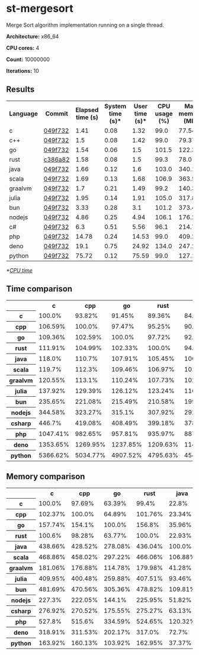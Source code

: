 # st-mergesort

Merge Sort algorithm implementation running on a single thread.

**Architecture:** x86_64

**CPU cores:** 4

**Count:** 10000000

**Iterations:** 10

## Results

<table>
  <tr>
    <th>Language</th>
    <th>Commit</th>
    <th>Elapsed time (s)</th>
    <th>System time (s)*</th>
    <th>User time (s)*</th>
    <th>CPU usage (%)</th>
    <th>Max memory (MB)</th>
  </tr>
  <tr>
    <td>c</td>
    <td>
      <a href="https://github.com/leroyguillaume/langbench/blob/049f7326057b767701b1f30b88454cc690538d73/benchmarks/c">
        049f732
      </a>
    </td>
    <td>1.41</td>
    <td>0.08</td>
    <td>1.32</td>
    <td>99.0</td>
    <td>77.54</td>
  </tr>
  <tr>
    <td>c++</td>
    <td>
      <a href="https://github.com/leroyguillaume/langbench/blob/049f7326057b767701b1f30b88454cc690538d73/benchmarks/cpp">
        049f732
      </a>
    </td>
    <td>1.5</td>
    <td>0.08</td>
    <td>1.42</td>
    <td>99.0</td>
    <td>79.37</td>
  </tr>
  <tr>
    <td>go</td>
    <td>
      <a href="https://github.com/leroyguillaume/langbench/blob/049f7326057b767701b1f30b88454cc690538d73/benchmarks/go">
        049f732
      </a>
    </td>
    <td>1.54</td>
    <td>0.06</td>
    <td>1.5</td>
    <td>101.5</td>
    <td>122.31</td>
  </tr>
  <tr>
    <td>rust</td>
    <td>
      <a href="https://github.com/leroyguillaume/langbench/blob/c386a8274fd750977ac1ca64b8d908d63889f872/benchmarks/rust">
        c386a82
      </a>
    </td>
    <td>1.58</td>
    <td>0.08</td>
    <td>1.5</td>
    <td>99.3</td>
    <td>78.0</td>
  </tr>
  <tr>
    <td>java</td>
    <td>
      <a href="https://github.com/leroyguillaume/langbench/blob/049f7326057b767701b1f30b88454cc690538d73/benchmarks/java">
        049f732
      </a>
    </td>
    <td>1.66</td>
    <td>0.12</td>
    <td>1.6</td>
    <td>103.0</td>
    <td>340.12</td>
  </tr>
  <tr>
    <td>scala</td>
    <td>
      <a href="https://github.com/leroyguillaume/langbench/blob/049f7326057b767701b1f30b88454cc690538d73/benchmarks/scala">
        049f732
      </a>
    </td>
    <td>1.69</td>
    <td>0.13</td>
    <td>1.68</td>
    <td>106.9</td>
    <td>363.54</td>
  </tr>
  <tr>
    <td>graalvm</td>
    <td>
      <a href="https://github.com/leroyguillaume/langbench/blob/049f7326057b767701b1f30b88454cc690538d73/benchmarks/graalvm">
        049f732
      </a>
    </td>
    <td>1.7</td>
    <td>0.21</td>
    <td>1.49</td>
    <td>99.2</td>
    <td>140.39</td>
  </tr>
  <tr>
    <td>julia</td>
    <td>
      <a href="https://github.com/leroyguillaume/langbench/blob/049f7326057b767701b1f30b88454cc690538d73/benchmarks/julia">
        049f732
      </a>
    </td>
    <td>1.95</td>
    <td>0.14</td>
    <td>1.91</td>
    <td>105.0</td>
    <td>317.87</td>
  </tr>
  <tr>
    <td>bun</td>
    <td>
      <a href="https://github.com/leroyguillaume/langbench/blob/049f7326057b767701b1f30b88454cc690538d73/benchmarks/bun">
        049f732
      </a>
    </td>
    <td>3.33</td>
    <td>0.28</td>
    <td>3.1</td>
    <td>101.2</td>
    <td>373.49</td>
  </tr>
  <tr>
    <td>nodejs</td>
    <td>
      <a href="https://github.com/leroyguillaume/langbench/blob/049f7326057b767701b1f30b88454cc690538d73/benchmarks/nodejs">
        049f732
      </a>
    </td>
    <td>4.86</td>
    <td>0.25</td>
    <td>4.94</td>
    <td>106.1</td>
    <td>176.24</td>
  </tr>
  <tr>
    <td>c#</td>
    <td>
      <a href="https://github.com/leroyguillaume/langbench/blob/049f7326057b767701b1f30b88454cc690538d73/benchmarks/csharp">
        049f732
      </a>
    </td>
    <td>6.3</td>
    <td>0.51</td>
    <td>5.56</td>
    <td>96.1</td>
    <td>214.72</td>
  </tr>
  <tr>
    <td>php</td>
    <td>
      <a href="https://github.com/leroyguillaume/langbench/blob/049f7326057b767701b1f30b88454cc690538d73/benchmarks/php">
        049f732
      </a>
    </td>
    <td>14.78</td>
    <td>0.24</td>
    <td>14.53</td>
    <td>99.0</td>
    <td>409.25</td>
  </tr>
  <tr>
    <td>deno</td>
    <td>
      <a href="https://github.com/leroyguillaume/langbench/blob/049f7326057b767701b1f30b88454cc690538d73/benchmarks/deno">
        049f732
      </a>
    </td>
    <td>19.1</td>
    <td>0.75</td>
    <td>24.92</td>
    <td>134.0</td>
    <td>247.27</td>
  </tr>
  <tr>
    <td>python</td>
    <td>
      <a href="https://github.com/leroyguillaume/langbench/blob/049f7326057b767701b1f30b88454cc690538d73/benchmarks/python">
        049f732
      </a>
    </td>
    <td>75.72</td>
    <td>0.12</td>
    <td>75.59</td>
    <td>99.0</td>
    <td>127.1</td>
  </tr>
</table>

*\*[CPU time](https://en.wikipedia.org/wiki/CPU_time)*

## Time comparison

<table>
  <tr>
    <th></th>
    <th>c</th>
    <th>cpp</th>
    <th>go</th>
    <th>rust</th>
    <th>java</th>
    <th>scala</th>
    <th>graalvm</th>
    <th>julia</th>
    <th>bun</th>
    <th>nodejs</th>
    <th>csharp</th>
    <th>php</th>
    <th>deno</th>
    <th>python</th>
  </tr>
  <tr>
    <th>c</th>
    <td>100.0%</td>
    <td>93.82%</td>
    <td>91.45%</td>
    <td>89.36%</td>
    <td>84.74%</td>
    <td>83.54%</td>
    <td>82.95%</td>
    <td>72.51%</td>
    <td>42.44%</td>
    <td>29.02%</td>
    <td>22.39%</td>
    <td>9.55%</td>
    <td>7.39%</td>
    <td>1.86%</td>
  </tr>
  <tr>
    <th>cpp</th>
    <td>106.59%</td>
    <td>100.0%</td>
    <td>97.47%</td>
    <td>95.25%</td>
    <td>90.33%</td>
    <td>89.05%</td>
    <td>88.42%</td>
    <td>77.29%</td>
    <td>45.23%</td>
    <td>30.93%</td>
    <td>23.86%</td>
    <td>10.18%</td>
    <td>7.87%</td>
    <td>1.99%</td>
  </tr>
  <tr>
    <th>go</th>
    <td>109.36%</td>
    <td>102.59%</td>
    <td>100.0%</td>
    <td>97.72%</td>
    <td>92.67%</td>
    <td>91.36%</td>
    <td>90.71%</td>
    <td>79.29%</td>
    <td>46.41%</td>
    <td>31.74%</td>
    <td>24.48%</td>
    <td>10.44%</td>
    <td>8.08%</td>
    <td>2.04%</td>
  </tr>
  <tr>
    <th>rust</th>
    <td>111.91%</td>
    <td>104.99%</td>
    <td>102.33%</td>
    <td>100.0%</td>
    <td>94.83%</td>
    <td>93.49%</td>
    <td>92.83%</td>
    <td>81.14%</td>
    <td>47.49%</td>
    <td>32.48%</td>
    <td>25.05%</td>
    <td>10.68%</td>
    <td>8.27%</td>
    <td>2.09%</td>
  </tr>
  <tr>
    <th>java</th>
    <td>118.0%</td>
    <td>110.7%</td>
    <td>107.91%</td>
    <td>105.45%</td>
    <td>100.0%</td>
    <td>98.58%</td>
    <td>97.88%</td>
    <td>85.56%</td>
    <td>50.08%</td>
    <td>34.25%</td>
    <td>26.42%</td>
    <td>11.27%</td>
    <td>8.72%</td>
    <td>2.2%</td>
  </tr>
  <tr>
    <th>scala</th>
    <td>119.7%</td>
    <td>112.3%</td>
    <td>109.46%</td>
    <td>106.97%</td>
    <td>101.44%</td>
    <td>100.0%</td>
    <td>99.29%</td>
    <td>86.79%</td>
    <td>50.8%</td>
    <td>34.74%</td>
    <td>26.8%</td>
    <td>11.43%</td>
    <td>8.84%</td>
    <td>2.23%</td>
  </tr>
  <tr>
    <th>graalvm</th>
    <td>120.55%</td>
    <td>113.1%</td>
    <td>110.24%</td>
    <td>107.73%</td>
    <td>102.16%</td>
    <td>100.71%</td>
    <td>100.0%</td>
    <td>87.41%</td>
    <td>51.16%</td>
    <td>34.99%</td>
    <td>26.99%</td>
    <td>11.51%</td>
    <td>8.91%</td>
    <td>2.25%</td>
  </tr>
  <tr>
    <th>julia</th>
    <td>137.92%</td>
    <td>129.39%</td>
    <td>126.12%</td>
    <td>123.24%</td>
    <td>116.88%</td>
    <td>115.22%</td>
    <td>114.4%</td>
    <td>100.0%</td>
    <td>58.53%</td>
    <td>40.02%</td>
    <td>30.87%</td>
    <td>13.17%</td>
    <td>10.19%</td>
    <td>2.57%</td>
  </tr>
  <tr>
    <th>bun</th>
    <td>235.65%</td>
    <td>221.08%</td>
    <td>215.49%</td>
    <td>210.58%</td>
    <td>199.7%</td>
    <td>196.86%</td>
    <td>195.47%</td>
    <td>170.86%</td>
    <td>100.0%</td>
    <td>68.39%</td>
    <td>52.75%</td>
    <td>22.5%</td>
    <td>17.41%</td>
    <td>4.39%</td>
  </tr>
  <tr>
    <th>nodejs</th>
    <td>344.58%</td>
    <td>323.27%</td>
    <td>315.1%</td>
    <td>307.92%</td>
    <td>292.01%</td>
    <td>287.86%</td>
    <td>285.83%</td>
    <td>249.85%</td>
    <td>146.23%</td>
    <td>100.0%</td>
    <td>77.14%</td>
    <td>32.9%</td>
    <td>25.46%</td>
    <td>6.42%</td>
  </tr>
  <tr>
    <th>csharp</th>
    <td>446.7%</td>
    <td>419.08%</td>
    <td>408.49%</td>
    <td>399.18%</td>
    <td>378.56%</td>
    <td>373.18%</td>
    <td>370.55%</td>
    <td>323.9%</td>
    <td>189.56%</td>
    <td>129.64%</td>
    <td>100.0%</td>
    <td>42.65%</td>
    <td>33.0%</td>
    <td>8.32%</td>
  </tr>
  <tr>
    <th>php</th>
    <td>1047.41%</td>
    <td>982.65%</td>
    <td>957.81%</td>
    <td>935.97%</td>
    <td>887.63%</td>
    <td>875.01%</td>
    <td>868.84%</td>
    <td>759.46%</td>
    <td>444.48%</td>
    <td>303.97%</td>
    <td>234.48%</td>
    <td>100.0%</td>
    <td>77.38%</td>
    <td>19.52%</td>
  </tr>
  <tr>
    <th>deno</th>
    <td>1353.65%</td>
    <td>1269.95%</td>
    <td>1237.85%</td>
    <td>1209.63%</td>
    <td>1147.15%</td>
    <td>1130.85%</td>
    <td>1122.87%</td>
    <td>981.5%</td>
    <td>574.44%</td>
    <td>392.84%</td>
    <td>303.03%</td>
    <td>129.24%</td>
    <td>100.0%</td>
    <td>25.22%</td>
  </tr>
  <tr>
    <th>python</th>
    <td>5366.62%</td>
    <td>5034.77%</td>
    <td>4907.52%</td>
    <td>4795.63%</td>
    <td>4547.93%</td>
    <td>4483.3%</td>
    <td>4451.68%</td>
    <td>3891.21%</td>
    <td>2277.38%</td>
    <td>1557.45%</td>
    <td>1201.38%</td>
    <td>512.37%</td>
    <td>396.46%</td>
    <td>100.0%</td>
  </tr>
</table>

## Memory comparison

<table>
  <tr>
    <th></th>
    <th>c</th>
    <th>cpp</th>
    <th>go</th>
    <th>rust</th>
    <th>java</th>
    <th>scala</th>
    <th>graalvm</th>
    <th>julia</th>
    <th>bun</th>
    <th>nodejs</th>
    <th>csharp</th>
    <th>php</th>
    <th>deno</th>
    <th>python</th>
  </tr>
  <tr>
    <th>c</th>
    <td>100.0%</td>
    <td>97.69%</td>
    <td>63.39%</td>
    <td>99.4%</td>
    <td>22.8%</td>
    <td>21.33%</td>
    <td>55.23%</td>
    <td>24.39%</td>
    <td>20.76%</td>
    <td>43.99%</td>
    <td>36.11%</td>
    <td>18.95%</td>
    <td>31.36%</td>
    <td>61.0%</td>
  </tr>
  <tr>
    <th>cpp</th>
    <td>102.37%</td>
    <td>100.0%</td>
    <td>64.89%</td>
    <td>101.76%</td>
    <td>23.34%</td>
    <td>21.83%</td>
    <td>56.54%</td>
    <td>24.97%</td>
    <td>21.25%</td>
    <td>45.04%</td>
    <td>36.97%</td>
    <td>19.39%</td>
    <td>32.1%</td>
    <td>62.45%</td>
  </tr>
  <tr>
    <th>go</th>
    <td>157.74%</td>
    <td>154.1%</td>
    <td>100.0%</td>
    <td>156.8%</td>
    <td>35.96%</td>
    <td>33.64%</td>
    <td>87.12%</td>
    <td>38.48%</td>
    <td>32.75%</td>
    <td>69.4%</td>
    <td>56.96%</td>
    <td>29.89%</td>
    <td>49.46%</td>
    <td>96.23%</td>
  </tr>
  <tr>
    <th>rust</th>
    <td>100.6%</td>
    <td>98.28%</td>
    <td>63.77%</td>
    <td>100.0%</td>
    <td>22.93%</td>
    <td>21.46%</td>
    <td>55.56%</td>
    <td>24.54%</td>
    <td>20.88%</td>
    <td>44.26%</td>
    <td>36.33%</td>
    <td>19.06%</td>
    <td>31.55%</td>
    <td>61.37%</td>
  </tr>
  <tr>
    <th>java</th>
    <td>438.66%</td>
    <td>428.52%</td>
    <td>278.08%</td>
    <td>436.04%</td>
    <td>100.0%</td>
    <td>93.56%</td>
    <td>242.27%</td>
    <td>107.0%</td>
    <td>91.07%</td>
    <td>192.98%</td>
    <td>158.4%</td>
    <td>83.11%</td>
    <td>137.55%</td>
    <td>267.6%</td>
  </tr>
  <tr>
    <th>scala</th>
    <td>468.86%</td>
    <td>458.02%</td>
    <td>297.22%</td>
    <td>466.06%</td>
    <td>106.88%</td>
    <td>100.0%</td>
    <td>258.95%</td>
    <td>114.37%</td>
    <td>97.34%</td>
    <td>206.27%</td>
    <td>169.31%</td>
    <td>88.83%</td>
    <td>147.02%</td>
    <td>286.02%</td>
  </tr>
  <tr>
    <th>graalvm</th>
    <td>181.06%</td>
    <td>176.88%</td>
    <td>114.78%</td>
    <td>179.98%</td>
    <td>41.28%</td>
    <td>38.62%</td>
    <td>100.0%</td>
    <td>44.17%</td>
    <td>37.59%</td>
    <td>79.66%</td>
    <td>65.38%</td>
    <td>34.3%</td>
    <td>56.78%</td>
    <td>110.45%</td>
  </tr>
  <tr>
    <th>julia</th>
    <td>409.95%</td>
    <td>400.48%</td>
    <td>259.88%</td>
    <td>407.51%</td>
    <td>93.46%</td>
    <td>87.44%</td>
    <td>226.42%</td>
    <td>100.0%</td>
    <td>85.11%</td>
    <td>180.36%</td>
    <td>148.04%</td>
    <td>77.67%</td>
    <td>128.55%</td>
    <td>250.09%</td>
  </tr>
  <tr>
    <th>bun</th>
    <td>481.69%</td>
    <td>470.56%</td>
    <td>305.36%</td>
    <td>478.82%</td>
    <td>109.81%</td>
    <td>102.74%</td>
    <td>266.04%</td>
    <td>117.5%</td>
    <td>100.0%</td>
    <td>211.92%</td>
    <td>173.95%</td>
    <td>91.26%</td>
    <td>151.04%</td>
    <td>293.85%</td>
  </tr>
  <tr>
    <th>nodejs</th>
    <td>227.3%</td>
    <td>222.05%</td>
    <td>144.1%</td>
    <td>225.95%</td>
    <td>51.82%</td>
    <td>48.48%</td>
    <td>125.54%</td>
    <td>55.45%</td>
    <td>47.19%</td>
    <td>100.0%</td>
    <td>82.08%</td>
    <td>43.07%</td>
    <td>71.28%</td>
    <td>138.66%</td>
  </tr>
  <tr>
    <th>csharp</th>
    <td>276.92%</td>
    <td>270.52%</td>
    <td>175.55%</td>
    <td>275.27%</td>
    <td>63.13%</td>
    <td>59.06%</td>
    <td>152.94%</td>
    <td>67.55%</td>
    <td>57.49%</td>
    <td>121.83%</td>
    <td>100.0%</td>
    <td>52.47%</td>
    <td>86.83%</td>
    <td>168.93%</td>
  </tr>
  <tr>
    <th>php</th>
    <td>527.8%</td>
    <td>515.6%</td>
    <td>334.59%</td>
    <td>524.65%</td>
    <td>120.32%</td>
    <td>112.57%</td>
    <td>291.51%</td>
    <td>128.75%</td>
    <td>109.57%</td>
    <td>232.2%</td>
    <td>190.6%</td>
    <td>100.0%</td>
    <td>165.5%</td>
    <td>321.98%</td>
  </tr>
  <tr>
    <th>deno</th>
    <td>318.91%</td>
    <td>311.53%</td>
    <td>202.17%</td>
    <td>317.0%</td>
    <td>72.7%</td>
    <td>68.02%</td>
    <td>176.13%</td>
    <td>77.79%</td>
    <td>66.21%</td>
    <td>140.3%</td>
    <td>115.16%</td>
    <td>60.42%</td>
    <td>100.0%</td>
    <td>194.55%</td>
  </tr>
  <tr>
    <th>python</th>
    <td>163.92%</td>
    <td>160.13%</td>
    <td>103.92%</td>
    <td>162.95%</td>
    <td>37.37%</td>
    <td>34.96%</td>
    <td>90.54%</td>
    <td>39.99%</td>
    <td>34.03%</td>
    <td>72.12%</td>
    <td>59.2%</td>
    <td>31.06%</td>
    <td>51.4%</td>
    <td>100.0%</td>
  </tr>
</table>
